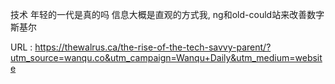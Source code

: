 技术 
 年轻的一代是真的吗 
 信息大概是直观的方式我, 
 ng和old-could站来改善数字斯基尔 
   
  URL : https://thewalrus.ca/the-rise-of-the-tech-savvy-parent/?utm_source=wanqu.co&utm_campaign=Wanqu+Daily&utm_medium=website